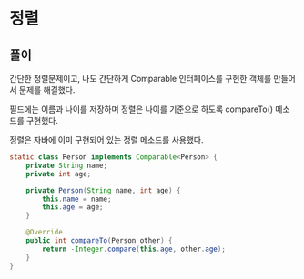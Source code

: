 # 정렬

## 풀이

간단한 정렬문제이고, 나도 간단하게 Comparable 인터페이스를 구현한 객체를 만들어서 문제를 해결했다.

필드에는 이름과 나이를 저장하며 정렬은 나이를 기준으로 하도록 compareTo() 메소드를 구현했다.

정렬은 자바에 이미 구현되어 있는 정렬 메소드를 사용했다.

```java
static class Person implements Comparable<Person> {
    private String name;
    private int age;

    private Person(String name, int age) {
        this.name = name;
        this.age = age;
    }

    @Override
    public int compareTo(Person other) {
        return -Integer.compare(this.age, other.age);
    }
}
```